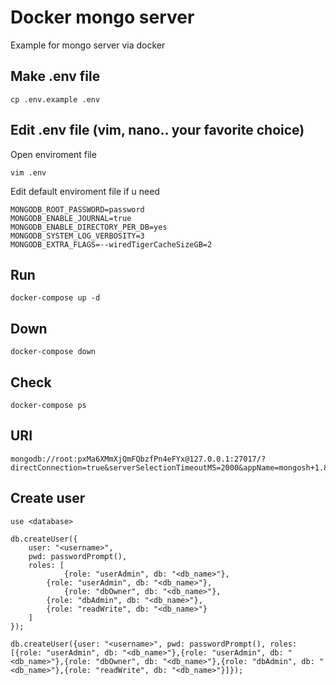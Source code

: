 # Docker mongo server

Example for mongo server via docker

## Make .env file

```shell
cp .env.example .env
```

## Edit .env file (vim, nano.. your favorite choice)

Open enviroment file

```shell
vim .env
```

Edit default enviroment file if u need

```shell
MONGODB_ROOT_PASSWORD=password
MONGODB_ENABLE_JOURNAL=true
MONGODB_ENABLE_DIRECTORY_PER_DB=yes
MONGODB_SYSTEM_LOG_VERBOSITY=3
MONGODB_EXTRA_FLAGS=--wiredTigerCacheSizeGB=2
```

## Run

```shell
docker-compose up -d
```

## Down

```shell
docker-compose down
```

## Check

```shell
docker-compose ps
```

## URI

```shell
mongodb://root:pxMa6XMmXjQmFQbzfPn4eFYx@127.0.0.1:27017/?directConnection=true&serverSelectionTimeoutMS=2000&appName=mongosh+1.8.2
```

## Create user

```shell
use <database>

db.createUser({
	user: "<username>", 
	pwd: passwordPrompt(), 
	roles: [
    		{role: "userAdmin", db: "<db_name>"},
		{role: "userAdmin", db: "<db_name>"},
    		{role: "dbOwner", db: "<db_name>"},
		{role: "dbAdmin", db: "<db_name>"},
		{role: "readWrite", db: "<db_name>"}
	]
});
```

```shell
db.createUser({user: "<username>", pwd: passwordPrompt(), roles: [{role: "userAdmin", db: "<db_name>"},{role: "userAdmin", db: "<db_name>"},{role: "dbOwner", db: "<db_name>"},{role: "dbAdmin", db: "<db_name>"},{role: "readWrite", db: "<db_name>"}]});
```
